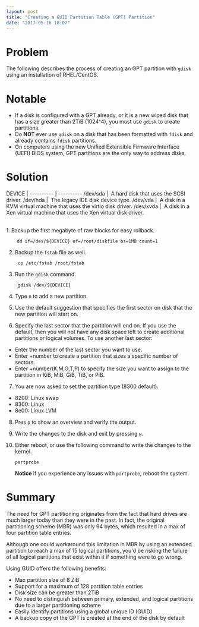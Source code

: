 ```yaml
---
layout: post
title: "Creating a GUID Partition Table (GPT) Partition"
date: "2017-05-16 18:07"
---
```


# Problem

The following describes the process of creating an GPT partition with `gdisk` using an installation of RHEL/CentOS.

# Notable

* If a disk is configured with a GPT already, or it is a new wiped disk that has a size greater than 2TiB (1024^4), you must use `gdisk` to create partitions.
* Do **NOT** ever use `gdisk` on a disk that has been formatted with `fdisk` and already contains `fdisk` partitions.
* On computers using the new Unified Extensible Firmware Interface (UEFI) BIOS system, GPT partitions are the only way to address disks.

# Solution

DEVICE     |
---------- | ----------
/dev/sda   | &nbsp;A hard disk that uses the SCSI driver.
/dev/hda   | &nbsp;The legacy IDE disk device type.
/dev/vda   | &nbsp;A disk in a KVM virtual machine that uses the virtio disk driver.
/dev/xvda  | &nbsp;A disk in a Xen virtual machine that uses the Xen virtual disk driver.

<br/>
1. Backup the first megabyte of raw blocks for easy rollback.

        dd if=/dev/${DEVICE} of=/root/diskfile bs=1MB count=1

2. Backup the `fstab` file as well.

        cp /etc/fstab /root/fstab

3. Run the  `gdisk` command.

        gdisk /dev/${DEVICE}

4. Type `n` to add a new partition.
5. Use the default suggestion that specifies the first sector on disk that the new partition will start on.
6. Specify the last sector that the partition will end on. If you use the default, then you will not have any disk space left to create additional partitions or logical volumes. To use another last sector:
  * Enter the number of the last sector you want to use.
  * Enter +number to create a partition that sizes a specific number of sectors.
  * Enter +number(K,M,G,T,P) to specify the size you want to assign to the partition in KiB, MiB, GiB, TiB, or PiB.

7. You are now asked to set the partition type (8300 default).
  * 8200: Linux swap
  * 8300: Linux
  * 8e00: Linux LVM

8. Pres `p` to show an overview and verify the output.
9. Write the changes to the disk and exit by pressing `w`.
10. Either reboot, or use the following command to write the changes to the kernel.

        partprobe

    **Notice** if you experience any issues with `partprobe`, reboot the system.

# Summary

The need for GPT partitioning originates from the fact that hard drives are much larger today than they were in the past. In fact, the original partitioning scheme (MBR) was only 64 bytes, which resulted in a max of four partition table entries.

Although one could workaround this limitation in MBR by using an extended partition to reach a max of 15 logical partitions, you'd be risking the failure of all logical partitions that exist within it if something were to go wrong.

Using GUID offers the following benefits:
* Max partition size of 8 ZiB
* Support for a maximum of 128 partition table entries
* Disk size can be greater than 2TiB
* No need to distinguish between primary, extended, and logical partitions due to a larger partitioning scheme
* Easily identify partitions using a global unique ID (GUID)
* A backup copy of the GPT is created at the end of the disk by default
